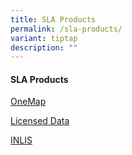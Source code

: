 ```yaml
---
title: SLA Products
permalink: /sla-products/
variant: tiptap
description: ""
---
```

<h4>SLA Products</h4>
<p><a href="https://geoworks.sla.gov.sg/sla-products/onemap/" rel="noopener nofollow" target="_blank">OneMap</a>
</p>
<p><a href="https://geoworks.sla.gov.sg/sla-products/licensed-data/" rel="noopener nofollow" target="_blank">Licensed Data</a>
</p>
<p><a href="https://geoworks.sla.gov.sg/sla-products/inlis/" rel="noopener nofollow" target="_blank">INLIS</a>
</p>